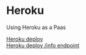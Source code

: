 # Heroku
Using Heroku as a Paas

[Heroku deploy](https://coderhouse-back.herokuapp.com/)\
[Heroku deploy /info endpoint](https://coderhouse-back.herokuapp.com/info)
